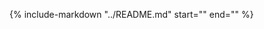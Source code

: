 {%
   include-markdown "../README.md"
   start="<!--introduction-start-->"
   end="<!--introduction-end-->"
%}

[pydase Banner]: ./images/logo-with-text.png
[License]: ./about/license.md
[Observer Pattern]: ./dev-guide/Observer_Pattern_Implementation.md
[Service Persistence]: ./user-guide/Service_Persistence.md
[Defining DataService]: ./getting-started.md#defining-a-dataservice
[Web Interface Access]: ./getting-started.md#accessing-the-web-interface
[Short RPC Client]: ./getting-started.md#connecting-to-the-service-via-python-rpc-client
[Customizing Web Interface]: ./user-guide/interaction/README.md#customization-options
[Task Management]: ./user-guide/Tasks.md
[Units]: ./user-guide/Understanding-Units.md
[Property Validation]: ./user-guide/Validating-Property-Setters.md
